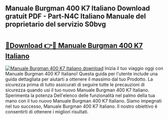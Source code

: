 ## Manuale Burgman 400 K7 Italiano Download gratuit PDF - Part-N4C Italiano Manuale del proprietario del servizio S0bvg

# <h2><a href="http://dfdwix.blite.top/?on=Manuale+Burgman+400+K7+Italiano">🔗Download 👉🔴 Manuale Burgman 400 K7 Italiano</a></h2>

[![Manuale Burgman 400 K7 Italiano download](https://i.imgur.com/lujVjoI.png)](http://dfdwix.blite.top/?on=Manuale+Burgman+400+K7+Italiano)
Inizia il tuo viaggio oggi con Manuale Burgman 400 K7 Italiano! Questa guida per l'utente include una guida dettagliata per aiutarti a ottenere il massimo dal tuo Prodotto. La sicurezza prima di tutto assicurati di seguire tutte le precauzioni di sicurezza quando usi il tuo nuovo Manuale Burgman 400 K7 Italiano. Sperimenta la potenza Dell'elenco delle funzionalità nel palmo della tua mano con il tuo nuovo Manuale Burgman 400 K7 Italiano. Siamo impegnati nel tuo successo, Manuale Burgman 400 K7 Italiano. Il nostro obiettivo è consentirti di ottenere i migliori risultati.
